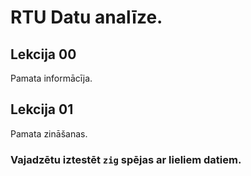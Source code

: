 # RTU Datu analīze.

## Lekcija 00
Pamata informācīja.

## Lekcija 01

Pamata zināšanas.

### Vajadzētu iztestēt `zig` spējas ar lieliem datiem.
